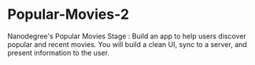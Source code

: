 # Popular-Movies-2
Nanodegree's Popular Movies Stage : Build an app to help users discover popular and recent movies. You will build a clean UI, sync to a server, and present information to the user.

